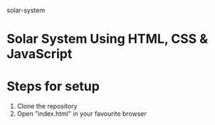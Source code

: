 solar-system
# Solar System Using HTML, CSS &amp; JavaScript

# Steps for setup
1. Clone the repository
2. Open "index.html" in your favourite browser
